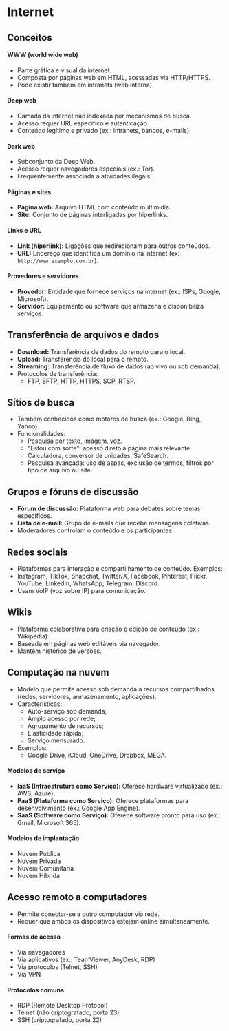 # Internet

## Conceitos

#### WWW (world wide web)
- Parte gráfica e visual da internet.
- Composta por páginas web em HTML, acessadas via HTTP/HTTPS.
- Pode existir também em intranets (web interna).

#### Deep web
- Camada da internet não indexada por mecanismos de busca.
- Acesso requer URL específico e autenticação.
- Conteúdo legítimo e privado (ex.: intranets, bancos, e-mails).

#### Dark web
- Subconjunto da Deep Web.
- Acesso requer navegadores especiais (ex.: Tor).
- Frequentemente associada a atividades ilegais.

#### Páginas e sites
- **Página web:** Arquivo HTML com conteúdo multimídia.
- **Site:** Conjunto de páginas interligadas por hiperlinks.

#### Links e URL
- **Link (hiperlink):** Ligações que redirecionam para outros conteúdos.
- **URL:** Endereço que identifica um domínio na internet (ex: `http://www.exemplo.com.br`).

#### Provedores e servidores
- **Provedor:** Entidade que fornece serviços na internet (ex.: ISPs, Google, Microsoft).
- **Servidor:** Equipamento ou software que armazena e disponibiliza serviços.

## Transferência de arquivos e dados
- **Download:** Transferência de dados do remoto para o local.
- **Upload:** Transferência do local para o remoto.
- **Streaming:** Transferência de fluxo de dados (ao vivo ou sob demanda).
- Protocolos de transferência:
  - FTP, SFTP, HTTP, HTTPS, SCP, RTSP.

## Sítios de busca
- Também conhecidos como motores de busca (ex.: Google, Bing, Yahoo).
- Funcionalidades:
  - Pesquisa por texto, imagem, voz.
  - "Estou com sorte": acesso direto à página mais relevante.
  - Calculadora, conversor de unidades, SafeSearch.
  - Pesquisa avançada: uso de aspas, exclusão de termos, filtros por tipo de arquivo ou site.

## Grupos e fóruns de discussão
- **Fórum de discussão:** Plataforma web para debates sobre temas específicos.
- **Lista de e-mail:** Grupo de e-mails que recebe mensagens coletivas.
- Moderadores controlam o conteúdo e os participantes.

## Redes sociais
- Plataformas para interação e compartilhamento de conteúdo. Exemplos:
- Instagram, TikTok, Snapchat, Twitter/X, Facebook, Pinterest, Flickr, YouTube, LinkedIn, WhatsApp, Telegram, Discord.
- Usam VoIP (voz sobre IP) para comunicação.

## Wikis
- Plataforma colaborativa para criação e edição de conteúdo (ex.: Wikipédia).
- Baseada em páginas web editáveis via navegador.
- Mantém histórico de versões.

## Computação na nuvem
- Modelo que permite acesso sob demanda a recursos compartilhados (redes, servidores, armazenamento, aplicações).
- Características:
  - Auto-serviço sob demanda;
  - Amplo acesso por rede;
  - Agrupamento de recursos;
  - Elasticidade rápida;
  - Serviço mensurado.
- Exemplos:
  - Google Drive, iCloud, OneDrive, Dropbox, MEGA.

#### Modelos de serviço
- **IaaS (Infraestrutura como Serviço):** Oferece hardware virtualizado (ex.: AWS, Azure).
- **PaaS (Plataforma como Serviço):** Oferece plataformas para desenvolvimento (ex.: Google App Engine).
- **SaaS (Software como Serviço):** Oferece software pronto para uso (ex.: Gmail, Microsoft 365).

#### Modelos de implantação
- Nuvem Pública
- Nuvem Privada
- Nuvem Comunitária
- Nuvem Híbrida

## Acesso remoto a computadores
- Permite conectar-se a outro computador via rede.
- Requer que ambos os dispositivos estejam online simultaneamente.

#### Formas de acesso
- Via navegadores
- Via aplicativos (ex.: TeamViewer, AnyDesk, RDP)
- Via protocolos (Telnet, SSH)
- Via VPN

#### Protocolos comuns
- RDP (Remote Desktop Protocol)
- Telnet (não criptografado, porta 23)
- SSH (criptografado, porta 22)